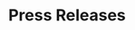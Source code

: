 ---
layout: blog_by_category
title: 'Press Releases'
category: "Press Releases" 
permalink: "/blog/category/press/"
image: /images/blog_cat/press.png
tagline: "<br>Our Blog"
---